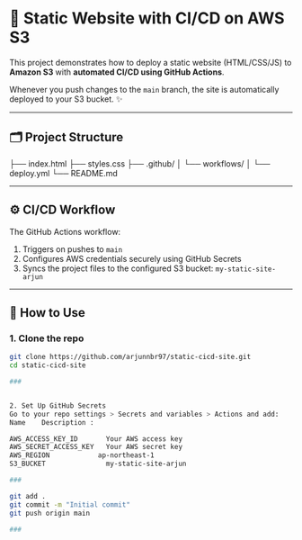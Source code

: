 # 🚀 Static Website with CI/CD on AWS S3

This project demonstrates how to deploy a static website (HTML/CSS/JS) to **Amazon S3** with **automated CI/CD using GitHub Actions**.

Whenever you push changes to the `main` branch, the site is automatically deployed to your S3 bucket. ✨

---

## 🗂️ Project Structure


├── index.html ├── styles.css ├── .github/ │ └── workflows/ │ └── deploy.yml └── README.md


---

## ⚙️ CI/CD Workflow

The GitHub Actions workflow:

1. Triggers on pushes to `main`
2. Configures AWS credentials securely using GitHub Secrets
3. Syncs the project files to the configured S3 bucket: `my-static-site-arjun`

---

## 🧪 How to Use

### 1. Clone the repo

```bash
git clone https://github.com/arjunnbr97/static-cicd-site.git
cd static-cicd-site

###


2. Set Up GitHub Secrets
Go to your repo settings > Secrets and variables > Actions and add:
Name	Description :

AWS_ACCESS_KEY_ID	    Your AWS access key
AWS_SECRET_ACCESS_KEY	Your AWS secret key
AWS_REGION	          ap-northeast-1
S3_BUCKET           	my-static-site-arjun

###

git add .
git commit -m "Initial commit"
git push origin main

###







